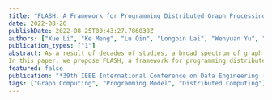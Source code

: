 ```yaml
---
title: "FLASH: A Framework for Programming Distributed Graph Processing Algorithms"
date: 2022-08-26
publishDate: 2022-08-25T00:43:27.786038Z
authors: ["Xue Li", "Ke Meng", "Lu Qin", "Longbin Lai", "Wenyuan Yu", "Zhengping Qian", "Xuemin Lin", "Jingren Zhou"]
publication_types: ["1"]
abstract: As a result of decades of studies, a broad spectrum of graph algorithms have been developed for graph analytics, including clustering, centrality, traversal, matching, mining, etc. However, the majority of recent graph processing frameworks only focus on a handful of fix-point graph algorithms such as breadth-first search, PageRank, shortest path, etc. It leaves the distributed computation of a large variety of graph algorithms suffering from low efficiency, limited expressiveness, or high implementation complexity with existing frameworks.
In this paper, we propose FLASH, a framework for programming distributed graph processing algorithms, which achieves good expressiveness, productivity and efficiency at the same time. Thanks to its high-level interface, FLASH allows users to implement complex distributed graph algorithms with high performance with only a few lines of code. We have implemented 72 graph algorithms for 49 different problems in FLASH. In further evaluations, we found that FLASH beats other state-of-the-art graph processing frameworks with the speedups of up to 2 orders of magnitudes while takes up to 92% less lines of code.
featured: false
publication: "*39th IEEE International Conference on Data Engineering (to appear)*"
tags: ["Graph Computing", "Programming Model", "Distributed Computing"]
---
```


